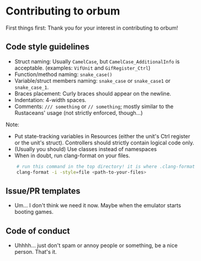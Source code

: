 # Contributing to orbum
First things first: Thank you for your interest in contributing to orbum!

## Code style guidelines
* Struct naming: Usually `CamelCase`, but `CamelCase_AdditionalInfo` is acceptable. (examples: `VifUnit` and `GifRegister_Ctrl`)
* Function/method naming: `snake_case()`
* Variable/struct members naming: `snake_case` or `snake_case1` or `snake_case_1`.
* Braces placement: Curly braces should appear on the newline.
* Indentation: 4-width spaces.
* Comments: `/// something` or `// something`; mostly similar to the Rustaceans' usage (not strictly enforced, though...)

Note:
* Put state-tracking variables in Resources (either the unit's Ctrl register or the unit's struct). Controllers should strictly contain logical code only.
* (Usually you should) Use classes instead of namespaces
* When in doubt, run clang-format on your files.
```bash
    # run this command in the top directory! it is where .clang-format is located.
    clang-format -i -style=file <path-to-your-files>
```

## Issue/PR templates
* Um... I don't think we need it now. Maybe when the emulator starts booting games.

## Code of conduct
* Uhhhh... just don't spam or annoy people or something, be a nice person. That's it.

